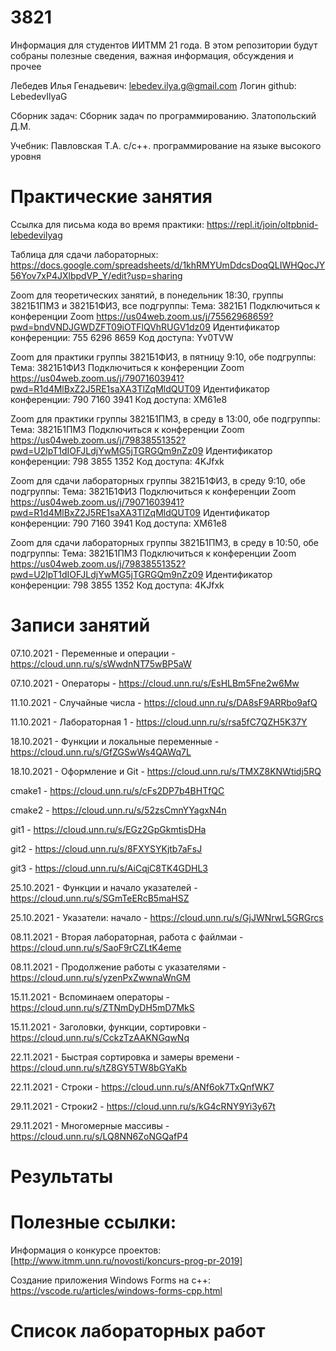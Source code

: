 # 3821
Информация для студентов ИИТММ 21 года.
В этом репозитории будут собраны полезные сведения, важная информация, обсуждения и прочее

Лебедев Илья Генадьевич: lebedev.ilya.g@gmail.com
Логин github: LebedevIlyaG 

Сборник задач:
Сборник задач по программированию. Златопольский Д.М.

Учебник:
Павловская Т.А. с/с++. программирование на языке высокого уровня

# Практические занятия

Ссылка для письма кода во время практики: https://repl.it/join/oltpbnid-lebedevilyag

Таблица для сдачи лабораторных: https://docs.google.com/spreadsheets/d/1khRMYUmDdcsDoqQLIWHQocJY56Yov7xP4JXlbpdVP_Y/edit?usp=sharing

Zoom для теоретических занятий, в понедельник 18:30, группы 3821Б1ПМ3 и 3821Б1ФИ3, все подгруппы:
Тема: 3821Б1
Подключиться к конференции Zoom
https://us04web.zoom.us/j/75562968659?pwd=bndVNDJGWDZFT09iOTFlQVhRUGV1dz09
Идентификатор конференции: 755 6296 8659
Код доступа: Yv0TVW

Zoom для практики группы 3821Б1ФИ3, в пятницу 9:10, обе подгруппы:
Тема: 3821Б1ФИ3
Подключиться к конференции Zoom
https://us04web.zoom.us/j/79071603941?pwd=R1d4MlBxZ2J5RE1saXA3TlZqMldQUT09
Идентификатор конференции: 790 7160 3941
Код доступа: XM61e8


Zoom для практики группы 3821Б1ПМ3, в среду в 13:00, обе подгруппы:
Тема: 3821Б1ПМ3
Подключиться к конференции Zoom
https://us04web.zoom.us/j/79838551352?pwd=U2lpT1dIOFJLdjYwMG5jTGRGQm9nZz09
Идентификатор конференции: 798 3855 1352
Код доступа: 4KJfxk

Zoom для сдачи лабораторных группы 3821Б1ФИ3, в среду 9:10, обе подгруппы:
Тема: 3821Б1ФИ3
Подключиться к конференции Zoom
https://us04web.zoom.us/j/79071603941?pwd=R1d4MlBxZ2J5RE1saXA3TlZqMldQUT09
Идентификатор конференции: 790 7160 3941
Код доступа: XM61e8


Zoom для сдачи лабораторных группы 3821Б1ПМ3, в среду в 10:50, обе подгруппы:
Тема: 3821Б1ПМ3
Подключиться к конференции Zoom
https://us04web.zoom.us/j/79838551352?pwd=U2lpT1dIOFJLdjYwMG5jTGRGQm9nZz09
Идентификатор конференции: 798 3855 1352
Код доступа: 4KJfxk

# Записи занятий

07.10.2021 - Переменные и операции - https://cloud.unn.ru/s/sWwdnNT75wBP5aW 

07.10.2021 - Операторы - https://cloud.unn.ru/s/EsHLBm5Fne2w6Mw

11.10.2021 - Случайные числа - https://cloud.unn.ru/s/DA8sF9ARRbo9afQ

11.10.2021 - Лабораторная 1 - https://cloud.unn.ru/s/rsa5fC7QZH5K37Y

18.10.2021 - Функции и локальные переменные - https://cloud.unn.ru/s/GfZGSwWs4QAWq7L

18.10.2021 - Оформление и Git - https://cloud.unn.ru/s/TMXZ8KNWtidj5RQ

cmake1 - https://cloud.unn.ru/s/cFs2DP7b4BHTfQC

cmake2 - https://cloud.unn.ru/s/52zsCmnYYagxN4n

git1 - https://cloud.unn.ru/s/EGz2GpGkmtisDHa

git2 - https://cloud.unn.ru/s/8FXYSYKjtb7aFsJ

git3 - https://cloud.unn.ru/s/AiCqjC8TK4GDHL3

25.10.2021 - Функции и начало указателей - https://cloud.unn.ru/s/SGmTeERcB5maHSZ

25.10.2021 - Указатели: начало - https://cloud.unn.ru/s/GjJWNrwL5GRGrcs

08.11.2021 - Вторая лабораторная, работа с файлмаи - https://cloud.unn.ru/s/SaoF9rCZLtK4eme

08.11.2021 - Продолжение работы с указателями - https://cloud.unn.ru/s/yzenPxZwwnaWnGM

15.11.2021 - Вспоминаем операторы - https://cloud.unn.ru/s/ZTNmDyDH5mD7MkS

15.11.2021 - Заголовки, функции, сортировки - https://cloud.unn.ru/s/CckzTzAAKNGqwNq

22.11.2021 - Быстрая сортировка и замеры времени - https://cloud.unn.ru/s/tZ8GY5TW8bGYaKb

22.11.2021 - Строки - https://cloud.unn.ru/s/ANf6ok7TxQnfWK7

29.11.2021 - Строки2 - https://cloud.unn.ru/s/kG4cRNY9Yi3y67t

29.11.2021 - Многомерные массивы - https://cloud.unn.ru/s/LQ8NN6ZoNGQafP4


# Результаты


# Полезные ссылки:


Информация о конкурсе проектов: [http://www.itmm.unn.ru/novosti/koncurs-prog-pr-2019]

Создание приложения Windows Forms на c++: https://vscode.ru/articles/windows-forms-cpp.html

# Список лабораторных работ


